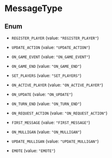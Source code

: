 
# MessageType

## Enum


* `REGISTER_PLAYER` (value: `"REGISTER_PLAYER"`)

* `UPDATE_ACTION` (value: `"UPDATE_ACTION"`)

* `ON_GAME_EVENT` (value: `"ON_GAME_EVENT"`)

* `ON_GAME_END` (value: `"ON_GAME_END"`)

* `SET_PLAYERS` (value: `"SET_PLAYERS"`)

* `ON_ACTIVE_PLAYER` (value: `"ON_ACTIVE_PLAYER"`)

* `ON_UPDATE` (value: `"ON_UPDATE"`)

* `ON_TURN_END` (value: `"ON_TURN_END"`)

* `ON_REQUEST_ACTION` (value: `"ON_REQUEST_ACTION"`)

* `FIRST_MESSAGE` (value: `"FIRST_MESSAGE"`)

* `ON_MULLIGAN` (value: `"ON_MULLIGAN"`)

* `UPDATE_MULLIGAN` (value: `"UPDATE_MULLIGAN"`)

* `EMOTE` (value: `"EMOTE"`)




